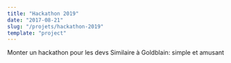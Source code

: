 ```yaml
---
title: "Hackathon 2019"
date: "2017-08-21"
slug: "/projets/hackathon-2019"
template: "project"
---
```


Monter un hackathon pour les devs
Similaire à Goldblain: simple et amusant
